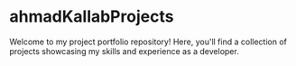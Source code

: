 # ahmadKallabProjects
Welcome to my project portfolio repository! Here, you'll find a collection of projects showcasing my skills and experience as a developer.
